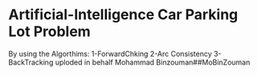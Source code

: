 # Artificial-Intelligence Car Parking Lot Problem
 By using the Algorthims:
 1-ForwardChking 
 2-Arc Consistency
 3-BackTracking
uploded in behalf Mohammad Binzouman##MoBinZouman
